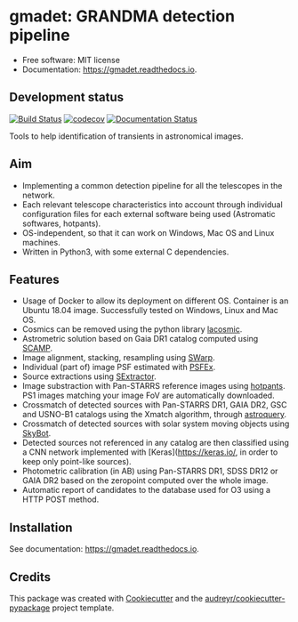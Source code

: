 # gmadet: GRANDMA detection pipeline

* Free software: MIT license
* Documentation: https://gmadet.readthedocs.io.

Development status
--------------------

[![Build Status](https://travis-ci.com/dcorre/gmadet.svg?branch=master)](https://travis-ci.com/dcorre/gmadet)
[![codecov](https://codecov.io/gh/dcorre/gmadet/branch/master/graphs/badge.svg)](https://codecov.io/gh/dcorre/gmadet/branch/master)
[![Documentation Status](https://readthedocs.org/projects/gmadet/badge/?version=latest)](https://gmadet.readthedocs.io/en/latest/?badge=latest)


Tools to help identification of transients in astronomical images. 

Aim
---

* Implementing a common detection pipeline for all the telescopes in the network.
* Each relevant telescope characteristics into account through individual configuration files for each external software being used (Astromatic softwares, hotpants).
* OS-independent, so that it can work on Windows, Mac OS and Linux machines.
* Written in Python3, with some external C dependencies.


Features
--------

* Usage of Docker to allow its deployment on different OS. Container is an Ubuntu 18.04 image. Successfully tested on Windows, Linux and Mac OS.
* Cosmics can be removed using the python library [lacosmic](https://github.com/larrybradley/lacosmic).
* Astrometric solution based on Gaia DR1 catalog computed using [SCAMP](https://github.com/astromatic/scamp).
* Image alignment, stacking, resampling using [SWarp](https://github.com/astromatic/swarp).
* Individual (part of) image PSF estimated with [PSFEx](https://github.com/astromatic/psfex).
* Source extractions using [SExtractor](https://github.com/astromatic/sextractor).
* Image substraction with Pan-STARRS reference images using [hotpants](https://github.com/acbecker/hotpants). PS1 images matching your image FoV are automatically downloaded.
* Crossmatch of detected sources with Pan-STARRS DR1, GAIA DR2, GSC and USNO-B1 catalogs using the Xmatch algorithm, through [astroquery](https://astroquery.readthedocs.io/en/latest/xmatch/xmatch.html).
* Crossmatch of detected sources with solar system moving objects using [SkyBot](https://astroquery.readthedocs.io/en/latest/imcce/imcce.html).
* Detected sources not referenced in any catalog are then classified using a CNN network implemented with [Keras](https://keras.io/, in order to keep only point-like sources).
* Photometric calibration (in AB) using Pan-STARRS DR1, SDSS DR12 or GAIA DR2 based on the zeropoint computed over the whole image.
* Automatic report of candidates to the database used for O3 using a HTTP POST method.


Installation
------------

See documentation: https://gmadet.readthedocs.io.


Credits
-------

This package was created with [Cookiecutter](https://github.com/audreyr/cookiecutter) and the [audreyr/cookiecutter-pypackage](https://github.com/audreyr/cookiecutter-pypackage) project template.
